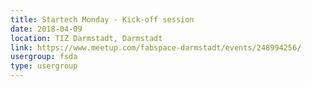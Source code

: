 ```yaml
---
title: Startech Monday - Kick-off session
date: 2018-04-09
location: TIZ Darmstadt, Darmstadt
link: https://www.meetup.com/fabspace-darmstadt/events/248994256/
usergroup: fsda
type: usergroup
---
```

